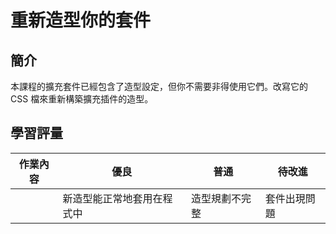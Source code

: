 # 重新造型你的套件

## 簡介

本課程的擴充套件已經包含了造型設定，但你不需要非得使用它們。改寫它的 CSS 檔來重新構築擴充插件的造型。

## 學習評量

| 作業內容 | 優良                       | 普通           | 待改進       |
| -------- | -------------------------- | -------------- | ------------ |
|          | 新造型能正常地套用在程式中 | 造型規劃不完整 | 套件出現問題 |